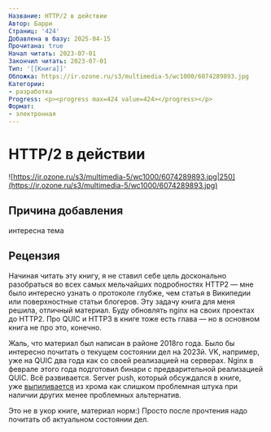 ```yaml
---
Название: HTTP/2 в действии
Автор: Барри
Страниц: '424'
Добавлена в базу: 2025-04-15
Прочитана: true
Начал читать: 2023-07-01
Закончил читать: 2023-07-01
Тип: '[[Книга]]'
Обложка: https://ir.ozone.ru/s3/multimedia-5/wc1000/6074289893.jpg
Категории:
- разработка
Progress: <p><progress max=424 value=424></progress></p>
Формат:
- электронная
---
```

# HTTP/2 в действии

![https://ir.ozone.ru/s3/multimedia-5/wc1000/6074289893.jpg|250](https://ir.ozone.ru/s3/multimedia-5/wc1000/6074289893.jpg)

## Причина добавления

интересна тема
## Рецензия

Начиная читать эту книгу, я не ставил себе цель досконально разобраться во всех самых мельчайших подробностях HTTP2 — мне было интересно узнать о протоколе глубже, чем статья в Википедии или поверхностные статьи блогеров. Эту задачу книга для меня решила, отличный материал. Буду обновлять nginx на своих проектах до HTTP2. Про QUIC и HTTP3 в книге тоже есть глава — но в основном книга не про это, конечно.

Жаль, что материал был написан в районе 2018го года. Было бы интересно почитать о текущем состоянии дел на 2023й. VK, например, уже на QUIC два года как со своей реализацией на серверах. Nginx в феврале этого года подготовил бинари с предварительной реализацией QUIC. Всё развивается. Server push, который обсуждался в книге, уже [выпиливается](https://www.livelib.ru/go?url=https%3A%2F%2Fdeveloper.chrome.com%2Fblog%2Fremoving-push%2F) из хрома как слишком проблемная штука при наличии других менее проблемных альтернатив.

Это не в укор книге, материал норм:) Просто после прочтения надо почитать об актуальном состоянии дел.